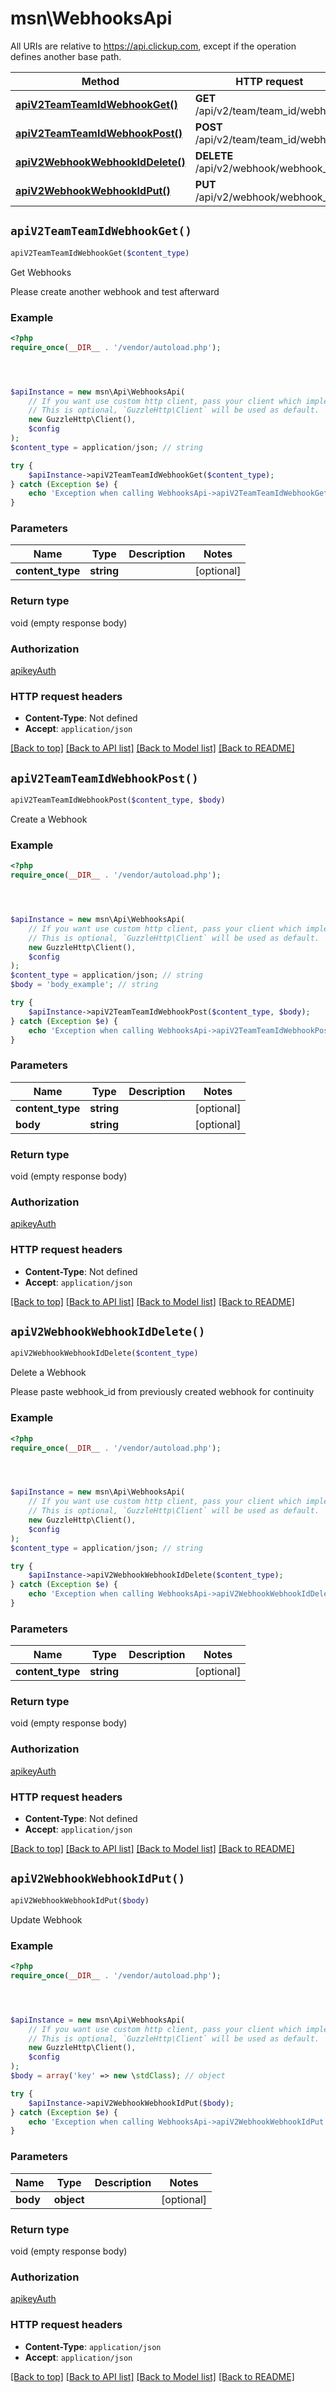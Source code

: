 # msn\WebhooksApi

All URIs are relative to https://api.clickup.com, except if the operation defines another base path.

| Method | HTTP request | Description |
| ------------- | ------------- | ------------- |
| [**apiV2TeamTeamIdWebhookGet()**](WebhooksApi.md#apiV2TeamTeamIdWebhookGet) | **GET** /api/v2/team/team_id/webhook | Get Webhooks |
| [**apiV2TeamTeamIdWebhookPost()**](WebhooksApi.md#apiV2TeamTeamIdWebhookPost) | **POST** /api/v2/team/team_id/webhook | Create a Webhook |
| [**apiV2WebhookWebhookIdDelete()**](WebhooksApi.md#apiV2WebhookWebhookIdDelete) | **DELETE** /api/v2/webhook/webhook_id | Delete a Webhook |
| [**apiV2WebhookWebhookIdPut()**](WebhooksApi.md#apiV2WebhookWebhookIdPut) | **PUT** /api/v2/webhook/webhook_id | Update Webhook |


## `apiV2TeamTeamIdWebhookGet()`

```php
apiV2TeamTeamIdWebhookGet($content_type)
```

Get Webhooks

Please create another webhook and test afterward

### Example

```php
<?php
require_once(__DIR__ . '/vendor/autoload.php');




$apiInstance = new msn\Api\WebhooksApi(
    // If you want use custom http client, pass your client which implements `GuzzleHttp\ClientInterface`.
    // This is optional, `GuzzleHttp\Client` will be used as default.
    new GuzzleHttp\Client(),
    $config
);
$content_type = application/json; // string

try {
    $apiInstance->apiV2TeamTeamIdWebhookGet($content_type);
} catch (Exception $e) {
    echo 'Exception when calling WebhooksApi->apiV2TeamTeamIdWebhookGet: ', $e->getMessage(), PHP_EOL;
}
```

### Parameters

| Name | Type | Description  | Notes |
| ------------- | ------------- | ------------- | ------------- |
| **content_type** | **string**|  | [optional] |

### Return type

void (empty response body)

### Authorization

[apikeyAuth](../../README.md#apikeyAuth)

### HTTP request headers

- **Content-Type**: Not defined
- **Accept**: `application/json`

[[Back to top]](#) [[Back to API list]](../../README.md#endpoints)
[[Back to Model list]](../../README.md#models)
[[Back to README]](../../README.md)

## `apiV2TeamTeamIdWebhookPost()`

```php
apiV2TeamTeamIdWebhookPost($content_type, $body)
```

Create a Webhook

### Example

```php
<?php
require_once(__DIR__ . '/vendor/autoload.php');




$apiInstance = new msn\Api\WebhooksApi(
    // If you want use custom http client, pass your client which implements `GuzzleHttp\ClientInterface`.
    // This is optional, `GuzzleHttp\Client` will be used as default.
    new GuzzleHttp\Client(),
    $config
);
$content_type = application/json; // string
$body = 'body_example'; // string

try {
    $apiInstance->apiV2TeamTeamIdWebhookPost($content_type, $body);
} catch (Exception $e) {
    echo 'Exception when calling WebhooksApi->apiV2TeamTeamIdWebhookPost: ', $e->getMessage(), PHP_EOL;
}
```

### Parameters

| Name | Type | Description  | Notes |
| ------------- | ------------- | ------------- | ------------- |
| **content_type** | **string**|  | [optional] |
| **body** | **string**|  | [optional] |

### Return type

void (empty response body)

### Authorization

[apikeyAuth](../../README.md#apikeyAuth)

### HTTP request headers

- **Content-Type**: Not defined
- **Accept**: `application/json`

[[Back to top]](#) [[Back to API list]](../../README.md#endpoints)
[[Back to Model list]](../../README.md#models)
[[Back to README]](../../README.md)

## `apiV2WebhookWebhookIdDelete()`

```php
apiV2WebhookWebhookIdDelete($content_type)
```

Delete a Webhook

Please paste webhook_id from previously created webhook for continuity

### Example

```php
<?php
require_once(__DIR__ . '/vendor/autoload.php');




$apiInstance = new msn\Api\WebhooksApi(
    // If you want use custom http client, pass your client which implements `GuzzleHttp\ClientInterface`.
    // This is optional, `GuzzleHttp\Client` will be used as default.
    new GuzzleHttp\Client(),
    $config
);
$content_type = application/json; // string

try {
    $apiInstance->apiV2WebhookWebhookIdDelete($content_type);
} catch (Exception $e) {
    echo 'Exception when calling WebhooksApi->apiV2WebhookWebhookIdDelete: ', $e->getMessage(), PHP_EOL;
}
```

### Parameters

| Name | Type | Description  | Notes |
| ------------- | ------------- | ------------- | ------------- |
| **content_type** | **string**|  | [optional] |

### Return type

void (empty response body)

### Authorization

[apikeyAuth](../../README.md#apikeyAuth)

### HTTP request headers

- **Content-Type**: Not defined
- **Accept**: `application/json`

[[Back to top]](#) [[Back to API list]](../../README.md#endpoints)
[[Back to Model list]](../../README.md#models)
[[Back to README]](../../README.md)

## `apiV2WebhookWebhookIdPut()`

```php
apiV2WebhookWebhookIdPut($body)
```

Update Webhook

### Example

```php
<?php
require_once(__DIR__ . '/vendor/autoload.php');




$apiInstance = new msn\Api\WebhooksApi(
    // If you want use custom http client, pass your client which implements `GuzzleHttp\ClientInterface`.
    // This is optional, `GuzzleHttp\Client` will be used as default.
    new GuzzleHttp\Client(),
    $config
);
$body = array('key' => new \stdClass); // object

try {
    $apiInstance->apiV2WebhookWebhookIdPut($body);
} catch (Exception $e) {
    echo 'Exception when calling WebhooksApi->apiV2WebhookWebhookIdPut: ', $e->getMessage(), PHP_EOL;
}
```

### Parameters

| Name | Type | Description  | Notes |
| ------------- | ------------- | ------------- | ------------- |
| **body** | **object**|  | [optional] |

### Return type

void (empty response body)

### Authorization

[apikeyAuth](../../README.md#apikeyAuth)

### HTTP request headers

- **Content-Type**: `application/json`
- **Accept**: `application/json`

[[Back to top]](#) [[Back to API list]](../../README.md#endpoints)
[[Back to Model list]](../../README.md#models)
[[Back to README]](../../README.md)
